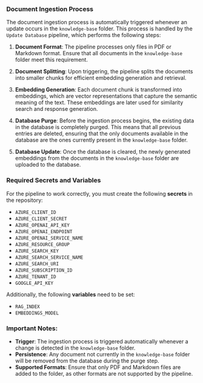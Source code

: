 ### Document Ingestion Process

The document ingestion process is automatically triggered whenever an update occurs in the `knowledge-base` folder. This process is handled by the `Update Database` pipeline, which performs the following steps:

1. **Document Format**: The pipeline processes only files in PDF or Markdown format. Ensure that all documents in the `knowledge-base` folder meet this requirement.

2. **Document Splitting**: Upon triggering, the pipeline splits the documents into smaller chunks for efficient embedding generation and retrieval.

3. **Embedding Generation**: Each document chunk is transformed into embeddings, which are vector representations that capture the semantic meaning of the text. These embeddings are later used for similarity search and response generation.

4. **Database Purge**: Before the ingestion process begins, the existing data in the database is completely purged. This means that all previous entries are deleted, ensuring that the only documents available in the database are the ones currently present in the `knowledge-base` folder.

5. **Database Update**: Once the database is cleared, the newly generated embeddings from the documents in the `knowledge-base` folder are uploaded to the database.

### Required Secrets and Variables

For the pipeline to work correctly, you must create the following **secrets** in the repository:

- `AZURE_CLIENT_ID`
- `AZURE_CLIENT_SECRET`
- `AZURE_OPENAI_API_KEY`
- `AZURE_OPENAI_ENDPOINT`
- `AZURE_OPENAI_SERVICE_NAME`
- `AZURE_RESOURCE_GROUP`
- `AZURE_SEARCH_KEY`
- `AZURE_SEARCH_SERVICE_NAME`
- `AZURE_SEARCH_URI`
- `AZURE_SUBSCRIPTION_ID`
- `AZURE_TENANT_ID`
- `GOOGLE_API_KEY`

Additionally, the following **variables** need to be set:

- `RAG_INDEX`
- `EMBEDDINGS_MODEL`

### Important Notes:

- **Trigger**: The ingestion process is triggered automatically whenever a change is detected in the `knowledge-base` folder.
- **Persistence**: Any document not currently in the `knowledge-base` folder will be removed from the database during the purge step.
- **Supported Formats**: Ensure that only PDF and Markdown files are added to the folder, as other formats are not supported by the pipeline.
